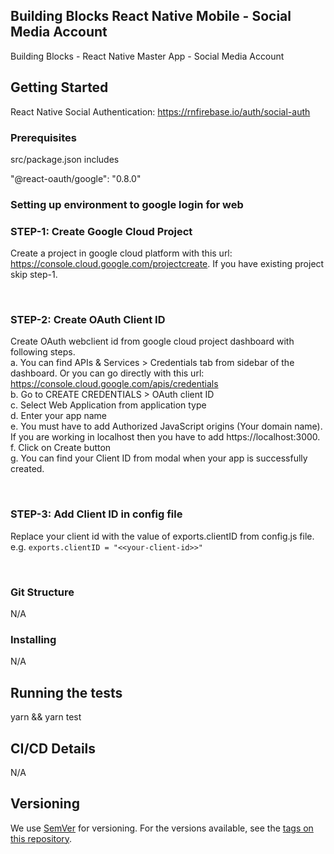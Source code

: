 ## Building Blocks React Native Mobile - Social Media Account

Building Blocks - React Native Master App - Social Media Account

## Getting Started

React Native Social Authentication: https://rnfirebase.io/auth/social-auth

### Prerequisites

src/package.json includes

"@react-oauth/google": "0.8.0"

### Setting up environment to google login for web

### STEP-1: Create Google Cloud Project

Create a project in google cloud platform with this url: https://console.cloud.google.com/projectcreate.
If you have existing project skip step-1.

<br/>

### STEP-2: Create OAuth Client ID
Create OAuth webclient id from google cloud project dashboard with following steps. \
a. You can find APIs & Services > Credentials tab from sidebar of the dashboard. Or you can go directly with this url: https://console.cloud.google.com/apis/credentials \
b. Go to CREATE CREDENTIALS > OAuth client ID \
c. Select Web Application from application type \
d. Enter your app name \
e. You must have to add Authorized JavaScript origins (Your domain name). If you are working in localhost then you have to add https://localhost:3000. \
f. Click on Create button \
g. You can find your Client ID from modal when your app is successfully created.

<br/>

### STEP-3: Add Client ID in config file
Replace your client id with the value of exports.clientID from config.js file. e.g.
``exports.clientID = "<<your-client-id>>"``

<br/>

### Git Structure

N/A

### Installing

N/A

## Running the tests

yarn && yarn test

## CI/CD Details

N/A

## Versioning

We use [SemVer](http://semver.org/) for versioning. For the versions available, see the [tags on this repository](https://github.com/your/project/tags).



